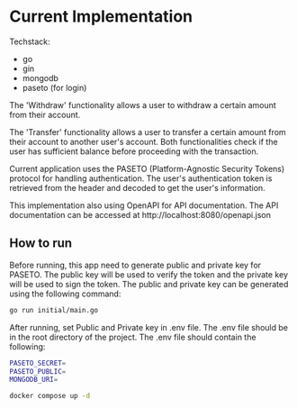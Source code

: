 # Current Implementation
Techstack:
 - go
 - gin
 - mongodb
 - paseto (for login)


The 'Withdraw' functionality allows a user to withdraw a certain amount from their account. 

The 'Transfer' functionality allows a user to transfer a certain amount from their account to another user's account. Both functionalities check if the user has sufficient balance before proceeding with the transaction.  

Current application uses the PASETO (Platform-Agnostic Security Tokens) protocol for handling authentication. The user's authentication token is retrieved from the header and decoded to get the user's information.

This implementation also using OpenAPI for API documentation. The API documentation can be accessed at http://localhost:8080/openapi.json
## How to run
Before running, this app need to generate public and private key for PASETO. The public key will be used to verify the token and the private key will be used to sign the token. The public and private key can be generated using the following command:
```bash 
go run initial/main.go
```

After running, set Public and Private key in .env file. The .env file should be in the root directory of the project. The .env file should contain the following:
```bash
PASETO_SECRET=
PASETO_PUBLIC=
MONGODB_URI=
```

```bash
docker compose up -d
```

